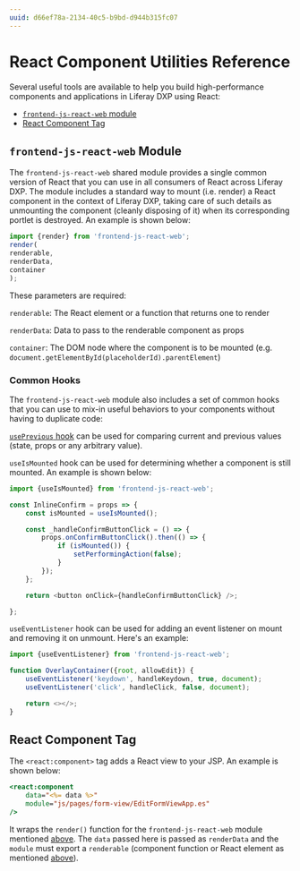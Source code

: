 ```yaml
---
uuid: d66ef78a-2134-40c5-b9bd-d944b315fc07
---
```

# React Component Utilities Reference

Several useful tools are available to help you build high-performance components and applications in Liferay DXP using React: 

* [`frontend-js-react-web` module](#frontend-js-react-web-module)
* [React Component Tag](#react-component-tag)

## `frontend-js-react-web` Module

The `frontend-js-react-web` shared module provides a single common version of React that you can use in all consumers of React across Liferay DXP. The module includes a standard way to mount (i.e. render) a React component in the context of Liferay DXP, taking care of such details as unmounting the component (cleanly disposing of it) when its corresponding portlet is destroyed. An example is shown below:

```javascript
import {render} from 'frontend-js-react-web';
render(
renderable,
renderData,
container
);
```

These parameters are required:

`renderable`: The React element or a function that returns one to render

`renderData`: Data to pass to the renderable component as props

`container`: The DOM node where the component is to be mounted (e.g. `document.getElementById(placeholderId).parentElement`)

### Common Hooks

The `frontend-js-react-web` module also includes a set of common hooks that you can use to mix-in useful behaviors to your components without having to duplicate code:

[`usePrevious` hook](https://reactjs.org/docs/hooks-faq.html#how-to-get-the-previous-props-or-state) can be used for comparing current and previous values (state, props or any arbitrary value).

`useIsMounted` hook can be used for determining whether a component is still mounted. An example is shown below:

```javascript
import {useIsMounted} from 'frontend-js-react-web';

const InlineConfirm = props => {
    const isMounted = useIsMounted();

    const _handleConfirmButtonClick = () => {
        props.onConfirmButtonClick().then(() => {
            if (isMounted()) {
                setPerformingAction(false);
            }
        });
    };

    return <button onClick={handleConfirmButtonClick} />;

};
```

`useEventListener` hook can be used for adding an event listener on mount and removing it on unmount. Here's an example: 

```javascript
import {useEventListener} from 'frontend-js-react-web';

function OverlayContainer({root, allowEdit}) {
    useEventListener('keydown', handleKeydown, true, document);
    useEventListener('click', handleClick, false, document);

    return <></>;
}
```

## React Component Tag

The `<react:component>` tag adds a React view to your JSP. An example is shown below:

```jsp
<react:component
    data="<%= data %>"
    module="js/pages/form-view/EditFormViewApp.es"
/>
```

It wraps the `render()` function for the `frontend-js-react-web` module mentioned [above](#frontend-js-react-web-module). The `data` passed here is passed as `renderData` and the `module` must export a `renderable` (component function or React element as mentioned [above](#frontend-js-react-web-module)).
